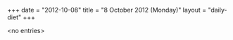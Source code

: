 +++
date = "2012-10-08"
title = "8 October 2012 (Monday)"
layout = "daily-diet"
+++

<p>&lt;no entries&gt;</p>